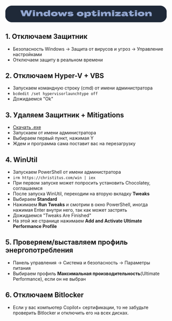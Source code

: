 ![Windows Section](https://github.com/xtcorp/windows-optimization/blob/main/images/WindowsOptimization.png)

## 1. Отключаем Защитник
- Безопасность Windows -> Защита от вирусов и угроз -> Управление настройками
- Отключаем защиту в реальном времени

## 2. Отключаем Hyper-V + VBS
- Запускаем командную строку (cmd) от имени администратора
- ```bcdedit /set hypervisorlaunchtype off```
- Дожидаемся "Ok"

## 3. Удаляем Защитник + Mitigations
- [Скачать .exe](https://github.com/ionuttbara/windows-defender-remover/releases/)
- Запускаем от имени администратора
- Выбираем первый пункт, нажимая Y
- Ждем и программа сама поставит вас на перезагрузку

## 4. WinUtil
- Запускаем PowerShell от имени администратора
- ```irm https://christitus.com/win | iex```
- При первом запуске может попросить установить Chocolatey, соглашаемся
- После запуска WinUtil, переходим на вторую вкладку **Tweaks**
- Выбираем **Standard**
- Нажимаем **Run Tweaks** и смотрим в окно PowerShell, иногда нажимая Enter внутри него, так как может застрять
- Дожидаемся "Tweaks Are Finished"
- На этой же странице нажимаем **Add and Activate Ultimate Performance Profile**

## 5. Проверяем/выставляем профиль энергопотребления
- Панель управления -> Система и безопасность -> Параметры питания
- Выбираем профиль **Максимальная производительность**(Ultimate Performance), если он не выбран

## 6. Отключаем Bitlocker
- Если у вас компьютер Copilot+ сертификации, то не забудьте проверить Bitlocker и отключить его на всех дисках.
